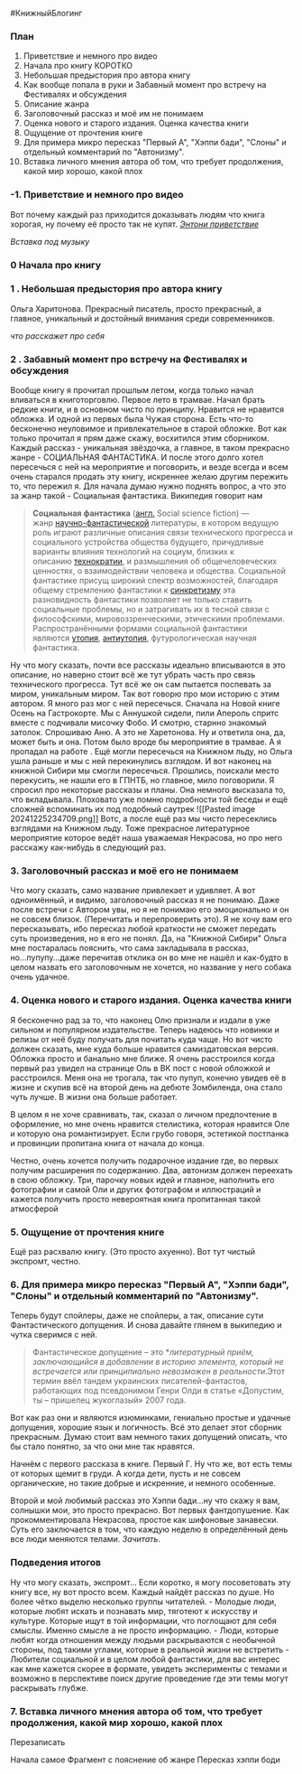 #КнижныйБлогинг
### План

1. Приветствие и немного про видео
2. Начала про книгу КОРОТКО
3. Небольшая предыстория про автора книгу
5. Как вообще попала в руки и Забавный момент про встречу на Фестивалях и обсуждения
6. Описание жанра
7. Заголовочный рассказ и моё им не понимаем
8. Оценка нового и старого издания. Оценка качества книги
9. Ощущение от прочтения книге
10. Для примера микро пересказ "Первый А", "Хэппи бади", "Слоны" и отдельный комментарий по "Автонизму". 
11. Вставка личного мнения автора об том, что требует продолжения, какой мир хорошо, какой плох 

### -1. Приветствие и немного про видео

Вот почему каждый раз приходится доказывать людям что книга хорогая, ну почему её просто так не купят.
[*Энтони приветствие*](ЭНТОНИ_ПРИВЕСТВИЕ)


*Вставка под музыку*
### 0 Начала про книгу
### 1 . Небольшая предыстория про автора книгу
Ольга Харитонова. Прекрасный писатель, просто прекрасный, а главное, уникальный и достойный внимания среди современников.

*что расскажет про себя*
### 2 .  Забавный момент про встречу на Фестивалях и обсуждения
Вообще книгу я прочитал прошлым летом, когда только начал вливаться в книготорговлю. Первое лето в трамвае. Начал брать редкие книги, и в основном чисто по принципу. Нравится не нравится обложка. И одной из первых была Чужая сторона. Есть что-то бесконечно неуловимое и привлекательное в старой обложке. Вот как только прочитал я прям даже скажу, восхитился этим сборником. Каждый рассказ - уникальная звёздочка, а главное, в таком прекрасно жанре - СОЦИАЛЬНАЯ ФАНТАСТИКА. И после этого долго хотел пересечься с ней на мероприятие и поговорить, и везде всегда и всем очень старался продать эту книгу, искреннее желаю другим пережить то, что пережил я. 
Для начала думаю нужно поднять вопрос, а что это за жанр такой - Социальная фантастика. Википедия говорит нам 
> **Социальная фантастика** ([англ.](https://ru.wikipedia.org/wiki/%D0%90%D0%BD%D0%B3%D0%BB%D0%B8%D0%B9%D1%81%D0%BA%D0%B8%D0%B9_%D1%8F%D0%B7%D1%8B%D0%BA "Английский язык") Social science fiction) — жанр [научно-фантастической](https://ru.wikipedia.org/wiki/%D0%9D%D0%B0%D1%83%D1%87%D0%BD%D0%B0%D1%8F_%D1%84%D0%B0%D0%BD%D1%82%D0%B0%D1%81%D1%82%D0%B8%D0%BA%D0%B0 "Научная фантастика") литературы, в котором ведущую роль играют различные описания связи технического прогресса и социального устройства общества будущего, причудливые варианты влияния технологий на социум, близких к описанию [технократии](https://ru.wikipedia.org/wiki/%D0%A2%D0%B5%D1%85%D0%BD%D0%BE%D0%BA%D1%80%D0%B0%D1%82%D0%B8%D1%8F "Технократия"), и размышления об общечеловеческих ценностях, о взаимодействии человека и общества. Социальной фантастике присущ широкий спектр возможностей, благодаря общему стремлению фантастики к [синкретизму](https://ru.wikipedia.org/wiki/%D0%A1%D0%B8%D0%BD%D0%BA%D1%80%D0%B5%D1%82%D0%B8%D0%B7%D0%BC_(%D0%B8%D1%81%D0%BA%D1%83%D1%81%D1%81%D1%82%D0%B2%D0%BE) "Синкретизм (искусство)") эта разновидность фантастики позволяет не только ставить социальные проблемы, но и затрагивать их в тесной связи с философскими, мировоззренческими, этическими проблемами. Распространёнными формами социальной фантастики являются [утопия](https://ru.wikipedia.org/wiki/%D0%A3%D1%82%D0%BE%D0%BF%D0%B8%D1%8F "Утопия"), [антиутопия](https://ru.wikipedia.org/wiki/%D0%90%D0%BD%D1%82%D0%B8%D1%83%D1%82%D0%BE%D0%BF%D0%B8%D1%8F "Антиутопия"), футурологическая научная фантастика.

Ну что могу сказать, почти все рассказы идеально вписываются в это описание, но наверно стоит всё же тут убрать часть про связь технического прогресса. Тут всё же он сам пытается поспевать за миром, уникальным миром. 
Так вот говорю про мои историю с этим автором. Я много раз мог с ней пересечься. Сначала на Новой книге Осень на Гастрокорте. Мы с Аннушкой сидели, пили Апероль спритс вместе с подчивали мисочку Фобо. И смотрю, старнно знакомый затолок. Спрошиваю Аню. А это не Харетонова. Ну и ответила она, да, может быть и она. Потом было вроде бы мероприятие в трамвае. А я пропадал на работе . Ещё могли пересечься на Книжном льду, но Ольга ушла раньше и мы с ней перекинулись взглядом. И вот наконец на книжной Сибири мы смогли пересечься. Прошлись, поискали место перекусить, не нашли его в ГПНТБ, но главное, мило поговорили. Я спросил про некоторые рассказы и планы. Она немного высказала то, что вкладывала. Плоховато уже помню подробности той беседы и ещё сложней вспоминать их под подобный саутрек ![[Pasted image 20241225234709.png]]
Вотс, а после ещё раз мы чисто пересеклись взглядами на Книжном льду. Тоже прекрасное литературное мероприятие которое ведёт наша уважаемая Некрасова, но про него расскажу как-нибудь в следующий раз.
### 3.  Заголовочный рассказ и моё его не понимаем
Что могу сказать, само название привлекает и удивляет. А вот одноимённый, и видимо, заголовочный рассказ я не понимаю. Даже после встречи с Автором увы, но я не понимаю его эмоционально и он не совсем близок. (Перечитать и перепроверить это). 
Я не хочу вам его пересказывать, ибо пересказ любой краткости не сможет передать суть произведения, но я его не понял. 
Да, на "Книжной Сибири" Ольга мне постаралась пояснить, что сама закладывала в рассказ, но...пупупу...даже перечитав отклика он во мне не нашёл и как-будто в целом назвать его заголовочным не хочется, но название у него собака очень удачное. 
### 4.  Оценка нового и старого издания. Оценка качества книги
Я бесконечно рад за то, что наконец  Олю признали и издали в уже сильном и популярном издательстве. Теперь надеюсь что новинки и релизы от неё буду получать для почитать куда чаще.  Но вот чисто должен сказать, мне куда больше нравится самиздатовская версия. Обложка просто и банально мне ближе. Я очень расстроился когда первый раз увидел на странице Оль в ВК пост с новой обложкой и расстроился. Меня она не трогала, так что пупуп, конечно увидев её в жизне и скупив всё на второй день на дебюте Зомбиленда, она стало чуть лучше. В жизни она больше работает.  

В целом я не хоче сравнивать, так, сказал о личном предпочтение в оформление, но мне очень нравится стелистика, которая нравится Оле и которую она романтизирует. Если грубо говоря, эстетикой постпанка и провинции пропитана книга от начала до конца. 

Честно, очень хочется получить подарочное издание где, во первых получим расширения по содержанию. Два, автонизм должен переехать в свою обложку. Три, парочку новых идей и главное, наполнить его фотографии и самой Оли и других фотографом и иллюстраций и кажется получить просто невероятная книга пропитанная такой атмосферой 
### 5.  Ощущение от прочтения книге
Ещё раз расхвалю книгу. (Это просто ахуенно). Вот тут чистый экспромт, честно.
### 6.  Для примера микро пересказ "Первый А", "Хэппи бади", "Слоны" и отдельный комментарий по "Автонизму". 
Теперь будут спойлеры, даже не спойлеры, а так, описание сути Фантастического допущения. И снова давайте глянем в выкипедию и чутка сверимся с ней.

>Фантастическое допущение – это **литературный приём, заключающийся в добавлении в историю элемента, который не встречается или принципиально невозможен в реальности*.Этот термин ввёл тандем украинских писателей-фантастов, работающих под псевдонимом Генри Олди в статье «Допустим, ты – пришелец жукоглазый» 2007 года.

Вот как раз они и являются изюминками, гениально простые и удачные допущения, хорошие язык и логичность. Всё это делает этот сборник прекрасным. Думаю стоит вам немного таких допущений описать, что бы стало понятно, за что они мне так нравятся. 

Начнём с первого рассказа в книге. Первый Г. Ну что же, вот есть темы от которых щемит в груди. А когда дети, пусть и не совсем органические, но такие добрые и искренние, и немного особенные. 

Второй и мой любимый рассказ это Хэппи бади...ну что скажу я вам, солнышки мои, это просто прекрасно. Вот первых фантдопушение. 
	Как прокомментировала Некрасова, простое как шифоновые занавески. Суть его заключается в том, что каждую неделю в определённый день все люди меняются телами. *Зачитать*. 
### Подведения итогов
Ну что могу сказать, экспромт...
Если коротко, я могу посоветовать эту книгу все, ну вот просто всем. Каждый найдёт рассказ по душе. Но более чётко выделю несколько группы читателей.
	- Молодые люди, которые любят искать и познавать мир, тяготеют к искусству и культуре. Которые ищут в той информации, что поглощают для себя смыслы. Именно смысле а не просто информацию.
	- Люди, которые любят когда отношения между людьми раскрываются с необычной стороны, под такими углами, которые в реальной жизни не встретить
	- Любители социальной и в целом любой фантастики, для вас интерес как мне кажется скорее в формате, увидеть эксперименты с темами и возможно в перспективе поиск другие проведение где эти темы могут раскрывать глубже. 

###  7.  Вставка личного мнения автора об том, что требует продолжения, какой мир хорошо, какой плох



Перезаписать

Начала самое
Фрагмент с пояснение об жанре
Пересказ хэппи боди